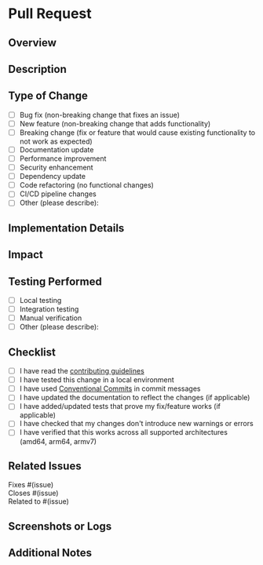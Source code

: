 <!-- 
Thank you for your contribution to the docker-debian project!
Please fill in this template to help reviewers understand and evaluate your changes.
-->

# Pull Request

## Overview

<!-- Provide a concise title/summary that describes what this PR accomplishes -->

## Description

<!-- 
Please include:
- A summary of the changes introduced
- The motivation for these changes
- Context to help reviewers understand why this is important
- Any relevant background information
-->

## Type of Change

<!-- Mark with an 'x' all that apply [x] -->

- [ ] Bug fix (non-breaking change that fixes an issue)
- [ ] New feature (non-breaking change that adds functionality)
- [ ] Breaking change (fix or feature that would cause existing functionality to not work as expected)
- [ ] Documentation update
- [ ] Performance improvement
- [ ] Security enhancement
- [ ] Dependency update
- [ ] Code refactoring (no functional changes)
- [ ] CI/CD pipeline changes
- [ ] Other (please describe):

## Implementation Details

<!-- 
Optional: Provide more technical details about your implementation
- Key design decisions
- Architectural changes
- Challenges encountered and how they were addressed
-->

## Impact

<!-- 
What impact will this change have?
- Are there any backwards compatibility concerns?
- Are there performance implications?
- Any security considerations?
-->

## Testing Performed

<!-- 
Describe the testing you've conducted:
- How you validated the changes
- Test environments used
- Test cases that were run
-->

- [ ] Local testing
- [ ] Integration testing
- [ ] Manual verification
- [ ] Other (please describe):

## Checklist

<!-- Ensure all of these items are completed before requesting review -->

- [ ] I have read the [contributing guidelines](../CONTRIBUTING.md)
- [ ] I have tested this change in a local environment
- [ ] I have used [Conventional Commits](https://www.conventionalcommits.org) in commit messages
- [ ] I have updated the documentation to reflect the changes (if applicable)
- [ ] I have added/updated tests that prove my fix/feature works (if applicable)
- [ ] I have checked that my changes don't introduce new warnings or errors
- [ ] I have verified that this works across all supported architectures (amd64, arm64, armv7)

## Related Issues

<!-- Link any related issues using the GitHub keywords -->

Fixes #(issue)  
Closes #(issue)  
Related to #(issue)

## Screenshots or Logs

<!-- If applicable, add screenshots or log outputs to help explain your changes -->

## Additional Notes

<!-- Any other information that would be helpful for reviewers -->
